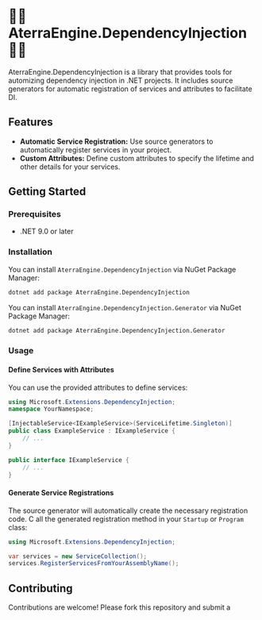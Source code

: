 # ⛓️‍💥 AterraEngine.DependencyInjection ⛓️‍💥

AterraEngine.DependencyInjection is a library that provides tools for automizing dependency injection in .NET projects.
It includes source generators for automatic registration of services and attributes to facilitate DI.

## Features

- **Automatic Service Registration:** Use source generators to automatically register services in your project.
- **Custom Attributes:** Define custom attributes to specify the lifetime and other details for your services.

## Getting Started

### Prerequisites

- .NET 9.0 or later

### Installation
You can install `AterraEngine.DependencyInjection` via NuGet Package Manager:
```bash
dotnet add package AterraEngine.DependencyInjection
```

You can install `AterraEngine.DependencyInjection.Generator` via NuGet Package Manager:
```bash
dotnet add package AterraEngine.DependencyInjection.Generator
```

### Usage

#### Define Services with Attributes

You can use the provided attributes to define services:

```csharp
using Microsoft.Extensions.DependencyInjection;
namespace YourNamespace;

[InjectableService<IExampleService>(ServiceLifetime.Singleton)]
public class ExampleService : IExampleService {
    // ...
}

public interface IExampleService {
    // ...
}
```

#### Generate Service Registrations

The source generator will automatically create the necessary registration code. C
all the generated registration method in your `Startup` or `Program` class:

```csharp
using Microsoft.Extensions.DependencyInjection;

var services = new ServiceCollection();
services.RegisterServicesFromYourAssemblyName();
```

## Contributing

Contributions are welcome! Please fork this repository and submit a